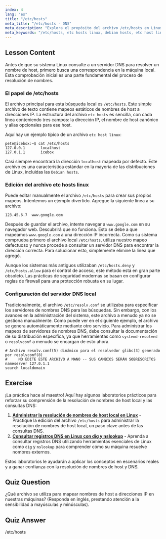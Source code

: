 ```yaml
---
index: 4
lang: "es"
title: "/etc/hosts"
meta_title: "/etc/hosts - DNS"
meta_description: "Explora el propósito del archivo /etc/hosts en Linux. Aprende cómo este archivo mapea nombres de host a direcciones IP, su papel en la resolución DNS local y cómo configurarlo en sistemas como Debian. Una guía sobre la configuración de etc hosts linux."
meta_keywords: "/etc/hosts, etc hosts linux, debian hosts, etc host linux, etc hosts, redes Linux, mapeo de nombres de host, resolución DNS"
---
```


## Lesson Content

Antes de que su sistema Linux consulte a un servidor DNS para resolver un nombre de host, primero busca una correspondencia en la máquina local. Esta comprobación inicial es una parte fundamental del proceso de resolución de nombres.

### El papel de /etc/hosts

El archivo principal para esta búsqueda local es `/etc/hosts`. Este simple archivo de texto contiene mapeos estáticos de nombres de host a direcciones IP. La estructura del archivo `etc hosts` es sencilla, con cada línea conteniendo tres campos: la dirección IP, el nombre de host canónico y alias opcionales para ese host.

Aquí hay un ejemplo típico de un archivo `etc host linux`:

```plaintext
pete@icebox:~$ cat /etc/hosts
127.0.0.1       localhost
127.0.1.1       icebox
```

Casi siempre encontrará la dirección `localhost` mapeada por defecto. Este archivo es una característica estándar en la mayoría de las distribuciones de Linux, incluidas las `Debian hosts`.

### Edición del archivo etc hosts linux

Puede editar manualmente el archivo `/etc/hosts` para crear sus propios mapeos. Intentemos un ejemplo divertido. Agregue la siguiente línea a su archivo:

```plaintext
123.45.6.7  www.google.com
```

Después de guardar el archivo, intente navegar a `www.google.com` en su navegador web. Descubrirá que no funciona. Esto se debe a que mapeamos `www.google.com` a una dirección IP incorrecta. Como su sistema comprueba primero el archivo local `/etc/hosts`, utiliza nuestro mapeo defectuoso y nunca procede a consultar un servidor DNS para encontrar la dirección correcta. Para solucionar esto, simplemente elimine la línea que agregó.

Aunque los sistemas más antiguos utilizaban `/etc/hosts.deny` y `/etc/hosts.allow` para el control de acceso, este método está en gran parte obsoleto. Las prácticas de seguridad modernas se basan en configurar reglas de firewall para una protección robusta en su lugar.

### Configuración del servidor DNS local

Tradicionalmente, el archivo `/etc/resolv.conf` se utilizaba para especificar los servidores de nombres DNS para las búsquedas. Sin embargo, con los avances en la administración del sistema, este archivo a menudo ya no se gestiona manualmente. Como puede ver en el siguiente ejemplo, el archivo se genera automáticamente mediante otro servicio. Para administrar los mapeos de servidores de nombres DNS, debe consultar la documentación de su distribución específica, ya que herramientas como `systemd-resolved` o `resolvconf` a menudo se encargan de esto ahora.

```plaintext
# Archivo resolv.conf(5) dinámico para el resolvedor glibc(3) generado por resolvconf(8)
#     NO EDITE ESTE ARCHIVO A MANO -- SUS CAMBIOS SERÁN SOBRESCRITOS
nameserver 127.0.1.1
search localdomain
```

## Exercise

¡La práctica hace al maestro! Aquí hay algunos laboratorios prácticos para reforzar su comprensión de la resolución de nombres de host local y las consultas DNS:

1. **[Administrar la resolución de nombres de host local en Linux](https://labex.io/es/labs/comptia-manage-local-hostname-resolution-in-linux-592792)** - Practique la edición del archivo `/etc/hosts` para administrar la resolución de nombres de host local, un paso clave antes de las consultas DNS.
2. **[Consultar registros DNS en Linux con dig y nslookup](https://labex.io/es/labs/comptia-query-dns-records-in-linux-with-dig-and-nslookup-592796)** - Aprenda a consultar registros DNS utilizando herramientas esenciales de Linux como `dig` y `nslookup` para comprender cómo su máquina resuelve nombres externos.

Estos laboratorios le ayudarán a aplicar los conceptos en escenarios reales y a ganar confianza con la resolución de nombres de host y DNS.

## Quiz Question

¿Qué archivo se utiliza para mapear nombres de host a direcciones IP en nuestras máquinas? (Responda en inglés, prestando atención a la sensibilidad a mayúsculas y minúsculas).

## Quiz Answer

/etc/hosts
